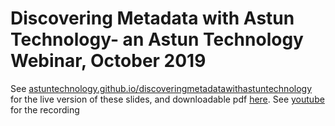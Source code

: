 # Discovering Metadata with Astun Technology- an Astun Technology Webinar, October 2019

See [astuntechnology.github.io/discoveringmetadatawithastuntechnology](https://astuntechnology.github.io/discoveringmetadatawithastuntechnology/) for the live version of these slides, and downloadable pdf [here](https://github.com/AstunTechnology/discoveringmetadatawithastuntechnology/blob/main/Discovering%20Metadata%20with%20Astun%20Technology.pdf). See [youtube](https://youtu.be/D-WoSs3M7UQ) for the recording